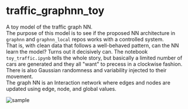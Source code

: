 # traffic_graphnn_toy
A toy model of the traffic graph NN.  
The purpose of this model is to see if the proposed NN architecture in `graphnn` and `graphnn_local` repos works with a controlled system.  
That is, with clean data that follows a well-behaved pattern, can the NN learn the model? Turns out it decisively can.
The notebook `toy_traffic.ipynb` tells the whole story, but basically a limited number of cars are generated and they all "want" to precess in a clockwise fashion. There is also Gaussian randomness and variability injected to their movement.  
The graph NN is an Interaction network where edges and nodes are updated using edge, node, and global values.

![sample](sample.png)
